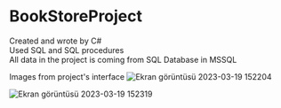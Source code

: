 # BookStoreProject  
Created and wrote by C#  
Used SQL and SQL procedures  
All data in the project is coming from SQL Database in MSSQL  

Images from project's interface
![Ekran görüntüsü 2023-03-19 152204](https://user-images.githubusercontent.com/96316375/226174926-b5b83e86-95f4-4a2a-adc5-0916391ea080.png)  

![Ekran görüntüsü 2023-03-19 152319](https://user-images.githubusercontent.com/96316375/226174948-e916e3e9-83d2-4851-b085-53d1581e445d.png)
